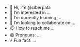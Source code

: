 - 👋 Hi, I’m @ciberpata
- 👀 I’m interested in ...
- 🌱 I’m currently learning ...
- 💞️ I’m looking to collaborate on ...
- 📫 How to reach me ...
- 😄 Pronouns: ...
- ⚡ Fun fact: ...

<!---
ciberpata/ciberpata is a ✨ special ✨ repository because its `README.md` (this file) appears on your GitHub profile.
You can click the Preview link to take a look at your changes.
--->
